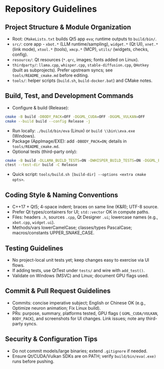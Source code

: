 # Repository Guidelines

## Project Structure & Module Organization
- Root:  `CMakeLists.txt` builds Qt5 app `eva`; runtime outputs to `build/bin/`. 
-  `src/`: core app - `xbot.*` (LLM runtime/sampling), `widget.*` (Qt UI), `xnet.*` (link mode), `xtool.*` (tools), `xmcp.*` (MCP), `utils/` (widgets, checks, config). 
-  `resource/`: Qt resources (`*.qrc`, images; fonts added on Linux). 
-  `thirdparty/`: `llama.cpp`, `whisper.cpp`, `stable-diffusion.cpp`, `QHotkey` (built as subprojects). Prefer upstream syncs; see `tools/README_cmake.md` before editing. 
-  `tools/`: helper scripts (`build.sh`, `build-docker.bat`) and CMake notes. 

## Build, Test, and Development Commands
- Configure & build (Release):
 ```bash 
cmake -B build -DBODY_PACK=OFF -DGGML_CUDA=OFF -DGGML_VULKAN=OFF
cmake --build build --config Release -j
 ``` 
- Run locally:  `./build/bin/eva` (Linux) or `build \\bin\\eva.exe ` (Windows). 
- Package (AppImage/EXE): add  `-DBODY_PACK=ON`; details in `tools/README_cmake.md`. 
- Optional tests (third-party only):
 ```bash 
cmake -B build -DLLAMA_BUILD_TESTS=ON -DWHISPER_BUILD_TESTS=ON -DGGML_BUILD_TESTS=ON
ctest --test-dir build -C Release
 ``` 
- Quick script:  `tools/build.sh [build-dir] --options <extra cmake opts>`. 

## Coding Style & Naming Conventions
- C++17 + Qt5; 4-space indent; braces on same line (K&R); UTF-8 source.
- Prefer Qt types/containers for UI;  `std::vector` OK in compute paths. 
- Files: headers  `.h`, sources `.cpp`, Qt Designer `.ui`; lowercase names (e.g., `xbot.cpp`, `widget.ui`). 
- Methods/vars lowerCamelCase; classes/types PascalCase; macros/constants UPPER_SNAKE_CASE.

## Testing Guidelines
- No project-local unit tests yet; keep changes easy to exercise via UI flows.
- If adding tests, use QtTest under  `tests/` and wire with `add_test()`. 
- Validate on Windows (MSVC) and Linux; document GPU flags used.

## Commit & Pull Request Guidelines
- Commits: concise imperative subject; English or Chinese OK (e.g., Optimize neuron animation; Fix Linux build).
- PRs: purpose, summary, platforms tested, GPU flags ( `GGML_CUDA/VULKAN`, `BODY_PACK`), and screenshots for UI changes. Link issues; note any third-party syncs. 

## Security & Configuration Tips
- Do not commit models/large binaries; extend  `.gitignore` if needed. 
- Ensure Qt/CUDA/Vulkan SDKs are on PATH; verify  `build/bin/eva(.exe)` runs before pushing. 
